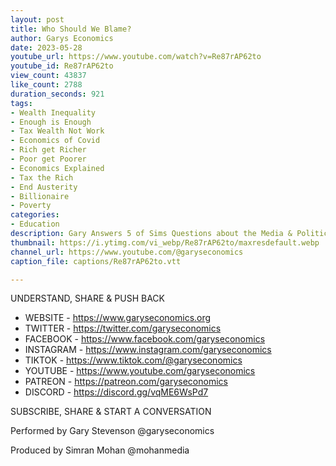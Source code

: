 ```yaml
---
layout: post
title: Who Should We Blame?
author: Garys Economics
date: 2023-05-28
youtube_url: https://www.youtube.com/watch?v=Re87rAP62to
youtube_id: Re87rAP62to
view_count: 43837
like_count: 2788
duration_seconds: 921
tags:
- Wealth Inequality
- Enough is Enough
- Tax Wealth Not Work
- Economics of Covid
- Rich get Richer
- Poor get Poorer
- Economics Explained
- Tax the Rich
- End Austerity
- Billionaire
- Poverty
categories:
- Education
description: Gary Answers 5 of Sims Questions about the Media & Politics
thumbnail: https://i.ytimg.com/vi_webp/Re87rAP62to/maxresdefault.webp
channel_url: https://www.youtube.com/@garyseconomics
caption_file: captions/Re87rAP62to.vtt

---
```


UNDERSTAND, SHARE & PUSH BACK

- WEBSITE - https://www.garyseconomics.org
- TWITTER  - https://twitter.com/garyseconomics
- FACEBOOK - https://www.facebook.com/garyseconomics
- INSTAGRAM  - https://www.instagram.com/garyseconomics
- TIKTOK - https://www.tiktok.com/@garyseconomics
- YOUTUBE -  https://www.youtube.com/garyseconomics
- PATREON - https://patreon.com/garyseconomics
- DISCORD - https://discord.gg/vqME6WsPd7

SUBSCRIBE, SHARE & START A CONVERSATION

Performed by Gary Stevenson
@garyseconomics

Produced by Simran Mohan
@mohanmedia
